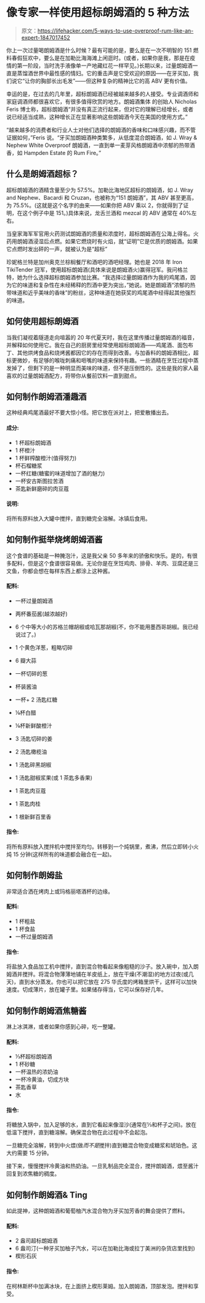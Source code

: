 # 像专家一样使用超标朗姆酒的 5 种方法

> 原文：<https://lifehacker.com/5-ways-to-use-overproof-rum-like-an-expert-1847017452>

你上一次过量喝朗姆酒是什么时候？最有可能的是，要么是在一次不明智的 151 燃料春假狂欢中，要么是在加勒比海海滩上闲逛时。(或者，如果你是我，那是在疫情的第一阶段，当时洗手液像单一产地藏红花一样罕见。)长期以来，过量朗姆酒一直是蒸馏酒世界中最性感的情妇。它的重击声是它受欢迎的原因——在牙买加，我们说它“让你的胸部长出毛发”——但这种复杂的精神比它的高 ABV 更有价值。



幸运的是，在过去的几年里，超标朗姆酒已经被越来越多的人接受。专业调酒师和家庭调酒师都很喜欢它，有很多值得欣赏的地方。朗姆酒集体 的创始人 Nicholas Feris 博士称，超标朗姆酒“并没有真正流行起来，但对它的理解已经增长，或者说已经适当成熟，这种增长正在显著影响这些朗姆酒今天在美国的使用方式。”

“越来越多的消费者和行业人士对他们选择的朗姆酒的香味和口味感兴趣，而不管证据如何，”Feris 说。“牙买加朗姆酒种类繁多，从低度混合朗姆酒，如 J. Wray & Nephew White Overproof 朗姆酒，一直到单一麦芽风格朗姆酒中浓郁的热带酒香，如 Hampden Estate 的 Rum Fire。”

## 什么是朗姆酒超标？

超标朗姆酒的酒精含量至少为 57.5%。加勒比海地区超标的朗姆酒，如 J. Wray and Nephew、Bacardi 和 Cruzan，也被称为“151 朗姆酒”，其 ABV 甚至更高，为 75.5%。(这就是这个名字的由来——如果你把 ABV 乘以 2，你就得到了证明，在这个例子中是 151。)具体来说，龙舌兰酒和 mezcal 的 ABV 通常在 40%左右。

当皇家海军军官用火药测试朗姆酒的质量和浓度时，超标朗姆酒在公海上得名。火药用朗姆酒浸湿后点燃。如果它燃烧时有火焰，就“证明”它是优质的朗姆酒。如果它点燃时发出砰的一声，就被认为是“超标”

珍妮格兰特是加州奥克兰棕榈餐厅和酒吧的酒吧经理。她也是 2018 年 Iron TikiTender 冠军，使用超标朗姆酒(具体来说是朗姆酒火)赢得冠军。我问格兰特，她为什么选择超标朗姆酒参加比赛。“我选择过量朗姆酒作为我的鸡尾酒，因为它的味道和复杂性在未经稀释的烈酒中更为突出，”她说。她是朗姆酒“浓郁的热带味道和近乎美味的香味”的粉丝，这种味道在她获奖的鸡尾酒中经得起其他强烈的味道。

## 如何使用超标朗姆酒

当我们凝视着隧道走向喧嚣的 20 年代夏天时，我在这里传播过量朗姆酒的福音，并解释如何使用它。我在自己的厨房里经常使用超标朗姆酒——鸡尾酒、面包布丁、其他烘烤食品和烧烤酱都因它的存在而得到改善。与加香料的朗姆酒相比，超标更微妙，有足够的喉咙刺痛和咂嘴的味道来保持有趣。一些酒精在烹饪过程中蒸发掉了，但剩下的是一种明显而美味的味道，但不是压倒性的。这些是我的家人最喜欢的过量朗姆酒配方，将带你从餐前饮料一直到甜点。

## **如何制作朗姆酒潘趣酒**

这种经典鸡尾酒最好不要大惊小怪。把它放在派对上，把爱散播出去。

#### 成分:

*   1 杯超标朗姆酒
*   1 杯橙汁
*   1 杯鲜榨酸橙汁(值得努力)
*   杯石榴糖浆
*   一杯红糖(糖蜜的味道增加了酒的魅力)
*   一杯安古斯图拉苦酒
*   茶匙新鲜磨碎的肉豆蔻

#### 说明:

将所有原料放入大罐中搅拌，直到糖完全溶解。冰镇后食用。

## **如何制作挺举烧烤朗姆酒酱**

这个食谱的基础是一种腌泡汁，这是我父亲 50 多年来的骄傲和快乐。是的，有很多配料，但是这个食谱很容易做。无论你是在烹饪鸡肉、排骨、羊肉、豆腐还是三文鱼，你都会想在每样东西上都涂上这种酱。

#### **配料:**

*   一杯过量朗姆酒
*   两杯番茄酱(越浓越好)
*   6 个中等大小的苏格兰帽胡椒或哈瓦那胡椒(不，你不能用墨西哥胡椒。我已经说过了。)
*   1 个黄色洋葱，粗略切碎
*   6 瓣大蒜
*   一杯切碎的葱
*   杯装酱油
*   一杯+ 2 汤匙红糖
*   ⅛杯白醋
*   ⅛杯新鲜酸橙汁
*   3 汤匙切碎的姜
*   2 汤匙橄榄油
*   1 汤匙碎黑胡椒

*   1 汤匙甜椒浆果(或 1 茶匙多香果)
*   1 茶匙肉豆蔻
*   1 茶匙肉桂
*   1 根新鲜百里香

#### **指令:**

将所有原料放入搅拌机中搅拌至均匀。转移到一个炖锅里，煮沸，然后立即转小火炖 15 分钟(这样所有的味道都会融合在一起)。

## **如何制作朗姆盐**

非常适合洒在烤肉上或玛格丽塔酒杯的边缘。

#### **配料:**

*   1 杯粗盐
*   1 杯食盐
*   一杯过量朗姆酒

#### **指令:**

将盐放入食品加工机中搅拌，直到混合物看起来像粗糙的沙子。放入碗中，加入朗姆酒并搅拌。将混合物薄薄地铺在羊皮纸上，放在干燥(不潮湿)的地方过夜(或几天)，直到水分蒸发。你也可以把它放在 275 华氏度的烤箱里烘干，这样可以加快速度。切成薄片，放在罐子里。如果储存得当，它可以保存好几年。

## **如何制作朗姆酒焦糖酱**

淋上冰淇淋，或者如果你感到心碎，吃一整罐。

#### **配料:**

*   ⅓杯超标朗姆酒
*   1 杯砂糖
*   一杯温热的浓奶油
*   一杯冷黄油，切成方块
*   茶匙香草
*   水

#### **指令:**

将糖放入锅中，加入足够的水，直到它看起来像湿沙(通常在⅓和杯子之间)。放在低温下搅拌，直到糖溶解。确保混合物在此过程中不会起泡。

一旦糖完全溶解，转到中火煨(做*而不是*搅拌)直到糖混合物变成糖浆和琥珀色。这大约需要 15 分钟。

接下来，慢慢搅拌冷黄油和热奶油。一旦乳制品完全混合，搅拌朗姆酒，煨至酱汁回复到浓焦糖的稠度。

## **如何制作朗姆酒& Ting**

如此提神，这种朗姆酒和葡萄柚汽水混合物为牙买加芳香的舞会提供了燃料。

#### **配料:**

*   2 盎司超标朗姆酒
*   6 盎司汀(一种牙买加柚子汽水，可以在加勒比海或拉丁美洲的杂货店里找到)
*   楔形石灰

#### **指令:**

在柯林斯杯中加满冰块，在上面挤上楔形莱姆。加入朗姆酒，顶部发泡。搅拌和享受。